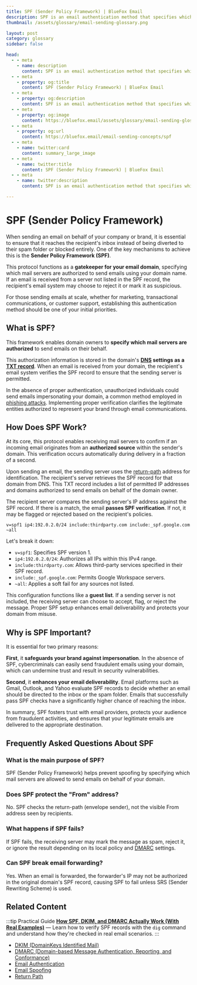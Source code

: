```yaml
---
title: SPF (Sender Policy Framework) | BlueFox Email
description: SPF is an email authentication method that specifies which mail servers are authorized to send emails on behalf of your domain, helping prevent email spoofing and improving deliverability.
thumbnail: /assets/glossary/email-sending-glossary.png

layout: post
category: glossary
sidebar: false

head:
  - - meta
    - name: description
      content: SPF is an email authentication method that specifies which mail servers are authorized to send emails on behalf of your domain, helping prevent email spoofing and improving deliverability.
  - - meta
    - property: og:title
      content: SPF (Sender Policy Framework) | BlueFox Email
  - - meta
    - property: og:description
      content: SPF is an email authentication method that specifies which mail servers are authorized to send emails on behalf of your domain, helping prevent email spoofing and improving deliverability.
  - - meta
    - property: og:image
      content: https://bluefox.email/assets/glossary/email-sending-glossary.png
  - - meta
    - property: og:url
      content: https://bluefox.email/email-sending-concepts/spf
  - - meta
    - name: twitter:card
      content: summary_large_image
  - - meta
    - name: twitter:title
      content: SPF (Sender Policy Framework) | BlueFox Email
  - - meta
    - name: twitter:description
      content: SPF is an email authentication method that specifies which mail servers are authorized to send emails on behalf of your domain, helping prevent email spoofing and improving deliverability.

---
```

<GlossaryNavigation/>

# SPF (Sender Policy Framework)

When sending an email on behalf of your company or brand, it is essential to ensure that it reaches the recipient's inbox instead of being diverted to their spam folder or blocked entirely. One of the key mechanisms to achieve this is the **Sender Policy Framework (SPF)**.

This protocol functions as a **gatekeeper for your email domain**, specifying which mail servers are authorized to send emails using your domain name. If an email is received from a server not listed in the SPF record, the recipient's email system may choose to reject it or mark it as suspicious.

For those sending emails at scale, whether for marketing, transactional communications, or customer support, establishing this authentication method should be one of your initial priorities.

## What is SPF?

This framework enables domain owners to **specify which mail servers are authorized** to send emails on their behalf. 

This authorization information is stored in the domain's **[DNS](/email-sending-concepts/dns) settings as a [TXT record](/email-sending-concepts/txt-record)**. When an email is received from your domain, the recipient's email system verifies the SPF record to ensure that the sending server is permitted. 

In the absence of proper authentication, unauthorized individuals could send emails impersonating your domain, a common method employed in [phishing attacks](/email-sending-concepts/email-spoofing). Implementing proper verification clarifies the legitimate entities authorized to represent your brand through email communications.

## How Does SPF Work?

At its core, this protocol enables receiving mail servers to confirm if an incoming email originates from an **authorized source** within the sender's domain. This verification occurs automatically during delivery in a fraction of a second.

Upon sending an email, the sending server uses the [return-path](/email-sending-concepts/return-path) address for identification. The recipient's server retrieves the SPF record for that domain from DNS. This TXT record includes a list of permitted IP addresses and domains authorized to send emails on behalf of the domain owner.

The recipient server compares the sending server's IP address against the SPF record. If there is a match, the email **passes SPF verification**. If not, it may be flagged or rejected based on the recipient's policies.

`v=spf1 ip4:192.0.2.0/24 include:thirdparty.com include:_spf.google.com ~all`

Let's break it down:

- `v=spf1`: Specifies SPF version 1.
- `ip4:192.0.2.0/24`: Authorizes all IPs within this IPv4 range.
- `include:thirdparty.com`: Allows third-party services specified in their SPF record.
- `include:_spf.google.com`: Permits Google Workspace servers.
- `~all`: Applies a soft fail for any sources not listed.

This configuration functions like a **guest list**. If a sending server is not included, the receiving server can choose to accept, flag, or reject the message. Proper SPF setup enhances email deliverability and protects your domain from misuse.

## Why is SPF Important?

It is essential for two primary reasons:

**First**, it **safeguards your brand against impersonation**. In the absence of SPF, cybercriminals can easily send fraudulent emails using your domain, which can undermine trust and result in security vulnerabilities.

**Second**, it **enhances your email deliverability**. Email platforms such as Gmail, Outlook, and Yahoo evaluate SPF records to decide whether an email should be directed to the inbox or the spam folder. Emails that successfully pass SPF checks have a significantly higher chance of reaching the inbox.

In summary, SPF fosters trust with email providers, protects your audience from fraudulent activities, and ensures that your legitimate emails are delivered to the appropriate destination.

## Frequently Asked Questions About SPF

### What is the main purpose of SPF?
SPF (Sender Policy Framework) helps prevent spoofing by specifying which mail servers are allowed to send emails on behalf of your domain.

### Does SPF protect the "From" address?
No. SPF checks the return-path (envelope sender), not the visible From address seen by recipients.

### What happens if SPF fails?
If SPF fails, the receiving server may mark the message as spam, reject it, or ignore the result depending on its local policy and [DMARC](/email-sending-concepts/dmarc) settings.

### Can SPF break email forwarding?
Yes. When an email is forwarded, the forwarder's IP may not be authorized in the original domain's SPF record, causing SPF to fail unless SRS (Sender Rewriting Scheme) is used.

## Related Content
:::tip Practical Guide
**[How SPF, DKIM, and DMARC Actually Work (With Real Examples)](/posts/how-spf-dkim-and-dmarc-actually-work-with-real-examples)** — Learn how to verify SPF records with the `dig` command and understand how they're checked in real email scenarios.
:::

- [DKIM (DomainKeys Identified Mail)](/email-sending-concepts/dkim)
- [DMARC (Domain-based Message Authentication, Reporting, and Conformance)](/email-sending-concepts/dmarc)
- [Email Authentication](/email-sending-concepts/email-authentication)  
- [Email Spoofing](/email-sending-concepts/email-spoofing)  
- [Return Path](/email-sending-concepts/return-path)

<GlossaryCTA />